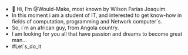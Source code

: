 - 👋 Hi, I’m @Would-Make, most known by Wilson Farias Joaquim.
- In this moment i am a student of IT, and interested to get know-how in fields of computation, programming and Network computer´s.
- So, i´m an african guy, from Angola country.
- I am looking for you all that have passion and dreams to become great man...
- #Let´s_do_it
